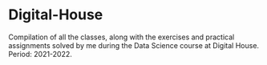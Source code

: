 # Digital-House

Compilation of all the classes, along with the exercises and practical assignments solved by me during the Data Science course at Digital House. Period: 2021-2022.





